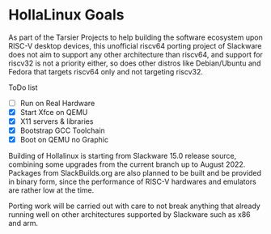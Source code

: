 # HollaLinux Goals
As part of the Tarsier Projects to help building 
the software ecosystem upon RISC-V desktop devices,
this unofficial riscv64 porting project of Slackware
does not aim to support any other architecture than riscv64,
and support for riscv32 is not a priority either,
so does other distros like Debian/Ubuntu and Fedora
that targets riscv64 only and not targeting riscv32.

ToDo list
- [ ] Run on Real Hardware
- [x] Start Xfce on QEMU
- [x] X11 servers & libraries 
- [x] Bootstrap GCC Toolchain
- [x] Boot on QEMU no Graphic

Building of Hollalinux is starting from Slackware 15.0 release source,
combining some upgrades from the current branch up to August 2022.
Packages from SlackBuilds.org are also planned to be built 
and be provided in binary form, since the performance of RISC-V
hardwares and emulators are rather low at the time.

Porting work will be carried out with care 
to not break anything that already running well 
on other architectures supported by Slackware 
such as x86 and arm.
